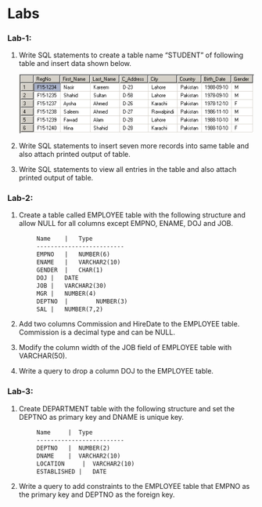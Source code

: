 # Labs
### Lab-1:
1. Write SQL statements to create a table name “STUDENT” of following table and insert data shown below.
   
      ![img.png](../resources/img.png)
2. Write SQL statements to insert seven more records into same table and also attach printed output of table.
3. Write SQL statements to view all entries in the table and also attach printed output of table.
### Lab-2:
1. Create a table called EMPLOYEE table with the following structure and allow NULL for all columns except EMPNO, ENAME, DOJ and JOB.

            Name 	|	Type
            -------------------------
            EMPNO 	|	NUMBER(6)
            ENAME	|	VARCHAR2(10)
            GENDER	|	CHAR(1)
            DOJ	|	DATE
            JOB	|	VARCHAR2(30)
            MGR	|	NUMBER(4)
            DEPTNO 	|        NUMBER(3)
            SAL	|	NUMBER(7,2)
2. Add two columns Commission and HireDate to the EMPLOYEE table. Commission is a decimal type and can be NULL.
3. Modify the column width of the JOB field of EMPLOYEE table with VARCHAR(50).
4. Write a query to drop a column DOJ to the EMPLOYEE table.
### Lab-3:
1. Create DEPARTMENT table with the following structure and set the DEPTNO as primary key and DNAME is unique key.

            Name	 |	Type
            -------------------------
            DEPTNO	 |	NUMBER(2)
            DNAME	 |	VARCHAR2(10)
            LOCATION	 |	VARCHAR2(10)
            ESTABLISHED |	DATE
2. Write a query to add constraints to the EMPLOYEE table that EMPNO as the primary key and DEPTNO as the foreign key.

